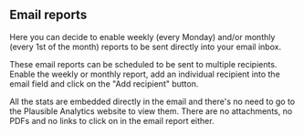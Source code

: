 ## Email reports

Here you can decide to enable weekly (every Monday) and/or monthly (every 1st of the month) reports to be sent directly into your email inbox. 

These email reports can be scheduled to be sent to multiple recipients. Enable the weekly or monthly report, add an individual recipient into the email field and click on the "Add recipient" button.

All the stats are embedded directly in the email and there's no need to go to the Plausible Analytics website to view them. There are no attachments, no PDFs and no links to click on in the email report either.
